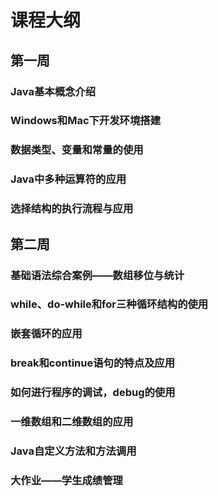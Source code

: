 # 课程大纲
## 第一周
### Java基本概念介绍
### Windows和Mac下开发环境搭建
### 数据类型、变量和常量的使用
### Java中多种运算符的应用
### 选择结构的执行流程与应用
## 第二周
### 基础语法综合案例——数组移位与统计
### while、do-while和for三种循环结构的使用
### 嵌套循环的应用
### break和continue语句的特点及应用
### 如何进行程序的调试，debug的使用
### 一维数组和二维数组的应用
### Java自定义方法和方法调用
### 大作业——学生成绩管理

